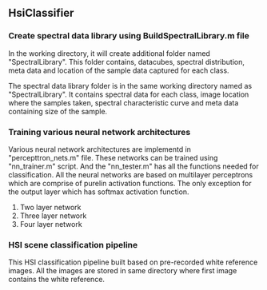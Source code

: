 ## HsiClassifier

### Create spectral data library using BuildSpectralLibrary.m file
In the working directory, it will create additional folder named "SpectralLibrary". This folder contains, datacubes, spectral distribution, 
meta data and location of the sample data captured for each class.

The spectral data library folder is in the same working directory named as "SpectralLibrary". It contains spectral data for each class, image location where the samples taken, 
spectral characteristic curve and meta data containing size of the sample. 

### Training various neural network architectures
Various neural network architectures are implementd in "percepttron_nets.m" file.
These networks can be trained using "nn_trainer.m" script. And the "nn_tester.m" has all the functions needed for classification.
All the neural networks are based on multilayer perceptrons which are comprise of purelin activation functions. The only exception for the output layer which has softmax activation function.

1. Two layer network
2. Three layer network
3. Four layer network

### HSI scene classification pipeline
This HSI classification pipeline built based on pre-recorded white reference images. All the images are stored in same directory where first image contains the white reference.
